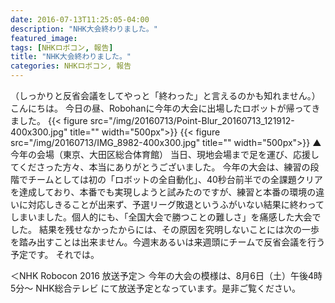 ```yaml
---
date: 2016-07-13T11:25:05-04:00
description: "NHK大会終わりました。"
featured_image: 
tags: [NHKロボコン, 報告]
title: "NHK大会終わりました。"
categories: NHKロボコン, 報告
---
```


（しっかりと反省会議をしてやっと「終わった」と言えるのかも知れません。）
こんにちは。
今日の昼、Robohanに今年の大会に出場したロボットが帰ってきました。
{{< figure src="/img/20160713/Point-Blur_20160713_121912-400x300.jpg" title="" width="500px">}}
{{< figure src="/img/20160713/IMG_8982-400x300.jpg" title="" width="500px">}}
▲ 今年の会場（東京、大田区総合体育館）
当日、現地会場まで足を運び、応援してくださった方々、本当にありがとうございました。
今年の大会は、練習の段階でチームとしては初の「ロボットの全自動化」、40秒台前半での全課題クリアを達成しており、本番でも実現しようと試みたのですが、練習と本番の環境の違いに対応しきることが出来ず、予選リーグ敗退というふがいない結果に終わってしまいました。個人的にも、「全国大会で勝つことの難しさ」を痛感した大会でした。
結果を残せなかったからには、その原因を究明しないことには次の一歩を踏み出すことは出来ません。今週末あるいは来週頭にチームで反省会議を行う予定です。
それでは。

＜NHK Robocon 2016 放送予定＞
今年の大会の模様は、8月6日（土）午後4時5分～ NHK総合テレビ にて放送予定となっています。是非ご覧ください。
